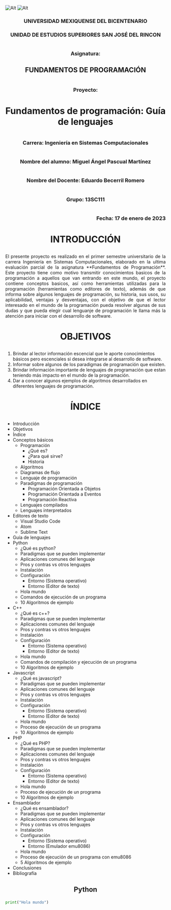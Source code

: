 
![Alt](https://d1yjjnpx0p53s8.cloudfront.net/styles/logo-thumbnail/s3/072016/untitled-1_237.png?itok=LaVxt7WP "UMB")
![Alt](https://www.conalepmex.edu.mx/images/2018/01/11/sitio-interes4-edomexgob.png "Gobierno del Estado de México")

### <p align = center> UNIVERSIDAD MEXIQUENSE DEL BICENTENARIO 
### <p align = center> UNIDAD DE ESTUDIOS SUPERIORES SAN JOSÉ DEL RINCON  
#
### <p align = center> Asignatura: 
## <p align = center> FUNDAMENTOS DE PROGRAMACIÓN
#
### <p align = center> Proyecto:
# <p align = center> Fundamentos de programación: Guía de lenguajes
#
### <p align = center> Carrera: Ingeniería en Sistemas Computacionales
#
### <p align = center> Nombre del alumno: Miguel Ángel Pascual Martínez
#
### <p align = center> Nombre del Docente: Eduardo Becerril Romero
#
### <p align = center> Grupo: 13SC111
#
### <p align = right> Fecha: 17 de enero de 2023

#
#
#
#


# <p align = center> INTRODUCCIÓN

<p align = justify> El presente proyecto es realizado en el primer semestre universitario de la carrera Ingeniería en Sistemas Computacionales, elaborado en la ultima evaluación parcial de la asignatura **Fundamentos de Programación**. Este proyecto tiene como motivo transmitir conocimientos basicos de la programación a aquellos que van entrando en este mundo, el proyecto contiene conceptos basicos, así como herramientas utilizadas para la programación (herramientas como editores de texto), además de que informa sobre algunos lenguajes de programación, su historia, sus usos, su aplicabilidad, ventajas y desventajas, con el objetivo de que el lector interesado en el mundo de la programación pueda resolver algunas de sus dudas y que pueda elegir cual lenguanje de programación le llama más la atención para iniciar con el desarrollo de software.

# <p align = center> OBJETIVOS

1. Brindar al lector información escencial que le aporte conocimientos básicos pero escenciales si desea integrarse al desarrollo de software.
2. Informar sobre algunos de los paradigmas de programación que existen.
3. Brindar información importante de lenguajes de programación que estan teniendo más impacto en el mundo de la programación.
4. Dar a conocer algunos ejemplos de algoritmos desarrollados en diferentes lenguajes de programación.

# <p align = center> ÍNDICE

- Introducción
- Objetivos
- Índice
- Conceptos básicos
    - Programación
        - ¿Qué es?
        - ¿Para qué sirve?
        - Historia
    - Algoritmos
    - Diagramas de flujo
    - Lenguaje de programación
    - Paradigmas de programación
        - Programación Orientada a Objetos
        - Programación Orientada a Eventos
        - Programación Reactiva
    - Lenguajes compilados
    - Lenguajes interpretados
- Editores de texto
    - Visual Studio Code
    - Atom
    - Sublime Text
- Guía de lenguajes
- Python
    - ¿Qué es python?
    - Paradigmas que se pueden implementar
    - Aplicaciones comunes del lenguaje
    - Pros y contras vs otros lenguajes
    - Instalación
    - Configuración
        - Entorno (Sistema operativo)
        - Entorno (Editor de texto)
    - Hola mundo
    - Comandos de ejecución de un programa
    - 10 Algoritmos de ejemplo
- C++
    - ¿Qué es c++?
    - Paradigmas que se pueden implementar
    - Aplicaciones comunes del lenguaje
    - Pros y contras vs otros lenguajes
    - Instalación
    - Configuración
        - Entorno (Sistema operativo)
        - Entorno (Editor de texto)
    - Hola mundo
    - Comandos de compilación y ejecución de un programa
    - 10 Algoritmos de ejemplo
- Javascript
    - ¿Qué es javascript?
    - Paradigmas que se pueden implementar
    - Aplicaciones comunes del lenguaje
    - Pros y contras vs otros lenguajes
    - Instalación
    - Configuración
        - Entorno (Sistema operativo)
        - Entorno (Editor de texto)
    - Hola mundo
    - Proceso de ejecución de un programa
    - 10 Algoritmos de ejemplo
- PHP
    - ¿Qué es PHP?
    - Paradigmas que se pueden implementar
    - Aplicaciones comunes del lenguaje
    - Pros y contras vs otros lenguajes
    - Instalación
    - Configuración
        - Entorno (Sistema operativo)
        - Entorno (Editor de texto)
    - Hola mundo
    - Proceso de ejecución de un programa
    - 10 Algoritmos de ejemplo
- Ensamblador
    - ¿Qué es ensamblador?
    - Paradigmas que se pueden implementar
    - Aplicaciones comunes del lenguaje
    - Pros y contras vs otros lenguajes
    - Instalación
    - Configuración
        - Entorno (Sistema operativo)
        - Entorno (Emulador emu8086)
    - Hola mundo
    - Proceso de ejecución de un programa con emu8086
    - 5 Algoritmos de ejemplo
- Conclusiones
- Bibliografía


## <p align = center> Python

```python
print("Hola mundo")
```
